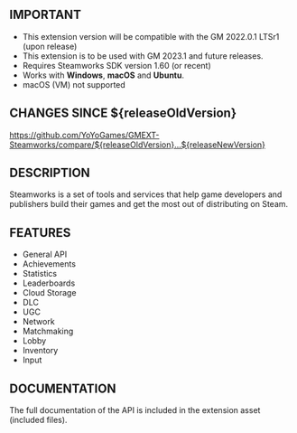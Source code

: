 ## IMPORTANT

- This extension version will be compatible with the GM 2022.0.1 LTSr1 (upon release)
- This extension is to be used with GM 2023.1 and future releases.
- Requires Steamworks SDK version 1.60 (or recent)
- Works with **Windows**, **macOS** and **Ubuntu**.
- macOS (VM) not supported

## CHANGES SINCE ${releaseOldVersion}

https://github.com/YoYoGames/GMEXT-Steamworks/compare/${releaseOldVersion}...${releaseNewVersion}

## DESCRIPTION

Steamworks is a set of tools and services that help game developers and publishers build their games and get the most out of distributing on Steam.

## FEATURES 

- General API
- Achievements
- Statistics
- Leaderboards
- Cloud Storage
- DLC
- UGC
- Network
- Matchmaking
- Lobby
- Inventory
- Input

## DOCUMENTATION

The full documentation of the API is included in the extension asset (included files).